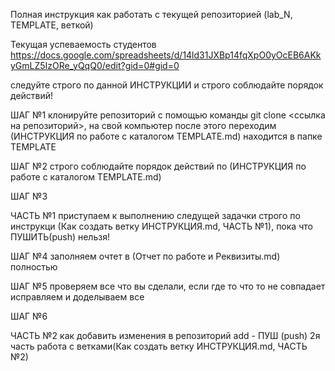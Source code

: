 Полная инструкция как работать с текущей репозиторией (lab_N, TEMPLATE, веткой)



Текущая успеваемость студентов https://docs.google.com/spreadsheets/d/14ld31JXBp14fqXpO0yOcEB6AKkyGmLZ5IzORe_yQqQ0/edit?gid=0#gid=0

следуйте строго по данной ИНСТРУКЦИИ и строго соблюдайте порядок действий!

ШАГ №1
клонируйте репозиторий с помощью команды git clone <ссылка на репозиторий>, на свой компьютер после этого переходим  (ИНСТРУКЦИЯ по работе с каталогом TEMPLATE.md) находится в папке TEMPLATE

ШАГ №2
строго соблюдайте порядок действий по (ИНСТРУКЦИЯ по работе с каталогом TEMPLATE.md)

ШАГ №3

ЧАСТЬ №1
приступаем к выполнению следущей задачки строго по инструкци (Как создать ветку ИНСТРУКЦИЯ.md, ЧАСТЬ №1), пока что ПУШИТЬ(push) нельзя! 

ШАГ №4
заполняем очтет в (Отчет по работе и Реквизиты.md) полностью

ШАГ №5 
проверяем все что вы сделали, если где то что то не совпадает исправляем и доделываем все

ШАГ №6

ЧАСТЬ №2
как добавить изменения в репозиторий add - ПУШ (push)
2я часть работа с ветками(Как создать ветку ИНСТРУКЦИЯ.md, ЧАСТЬ №2)



